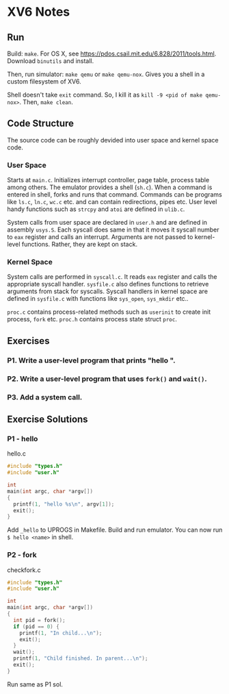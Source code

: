 # XV6 Notes

## Run 

Build: 
`make`.
For OS X, see https://pdos.csail.mit.edu/6.828/2011/tools.html. Download `binutils` and install.

Then, run simulator: `make qemu` or `make qemu-nox`. Gives you a shell in a custom filesystem of XV6.

Shell doesn't take `exit` command. So, I kill it as `kill -9 <pid of make qemu-nox>`. Then, `make clean`. 

## Code Structure
The source code can be roughly devided into user space and kernel space code.  

### User Space 
Starts at `main.c`. Initializes interrupt controller, page table, process table among others. The emulator provides a shell (`sh.c`). When a command is entered in shell, forks and runs that command. Commands can be programs like `ls.c`, `ln.c`, `wc.c` etc. and can contain redirections, pipes etc. User level handy functions such as `strcpy` and `atoi` are defined in `ulib.c`. 

System calls from user space are declared in `user.h` and are defined in assembly `usys.S`. Each syscall does same in that it moves it syscall number to `eax` register and calls an interrupt. Arguments are not passed to kernel-level functions. Rather, they are kept on stack.

### Kernel Space 
System calls are performed in `syscall.c`. It reads `eax` register and calls the appropriate syscall handler. `sysfile.c` also defines functions to retrieve arguments from stack for syscalls. Syscall handlers in kernel space are defined in `sysfile.c` with functions like `sys_open`, `sys_mkdir` etc.. 

`proc.c` contains process-related methods such as `userinit` to create init process, `fork` etc. `proc.h` contains process state struct `proc`. 

## Exercises

### P1. Write a user-level program that prints "hello <name>".

### P2. Write a user-level program that uses `fork()` and `wait()`. 

### P3. Add a system call. 



## Exercise Solutions

### P1 - hello

hello.c

```c
#include "types.h"
#include "user.h"

int
main(int argc, char *argv[])
{
  printf(1, "hello %s\n", argv[1]);
  exit();
}
```

Add `_hello` to UPROGS in Makefile. Build and run emulator. You can now run `$ hello <name>` in shell.

### P2 - fork 

checkfork.c
```c
#include "types.h"
#include "user.h"

int
main(int argc, char *argv[])
{
  int pid = fork();
  if (pid == 0) {
    printf(1, "In child...\n");
    exit();
  }
  wait();
  printf(1, "Child finished. In parent...\n");
  exit();
}
```

Run same as P1 sol.